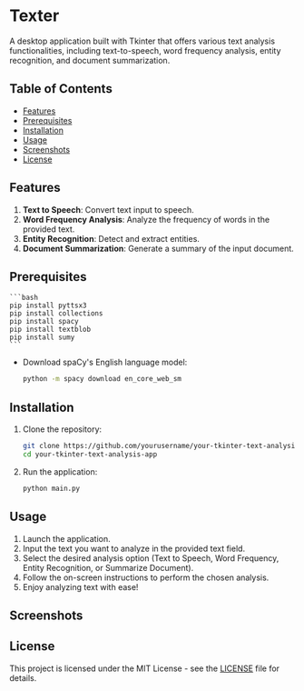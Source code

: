 # Texter



A desktop application built with Tkinter that offers various text analysis functionalities, including text-to-speech, word frequency analysis, entity recognition, and document summarization.

## Table of Contents
- [Features](#features)
- [Prerequisites](#prerequisites)
- [Installation](#installation)
- [Usage](#usage)
- [Screenshots](#screenshots)
- [License](#license)

## Features

1. **Text to Speech**: Convert text input to speech.
2. **Word Frequency Analysis**: Analyze the frequency of words in the provided text.
3. **Entity Recognition**: Detect and extract entities.
4. **Document Summarization**: Generate a summary of the input document.

## Prerequisites

    ```bash
    pip install pyttsx3
    pip install collections
    pip install spacy
    pip install textblob
    pip install sumy
    ```

- Download spaCy's English language model:

    ```bash
    python -m spacy download en_core_web_sm
    ```

## Installation

1. Clone the repository:

    ```bash
    git clone https://github.com/yourusername/your-tkinter-text-analysis-app.git
    cd your-tkinter-text-analysis-app
    ```

2. Run the application:

    ```bash
    python main.py
    ```

## Usage

1. Launch the application.
2. Input the text you want to analyze in the provided text field.
3. Select the desired analysis option (Text to Speech, Word Frequency, Entity Recognition, or Summarize Document).
4. Follow the on-screen instructions to perform the chosen analysis.
5. Enjoy analyzing text with ease!

## Screenshots



## License

This project is licensed under the MIT License - see the [LICENSE](LICENSE) file for details.



